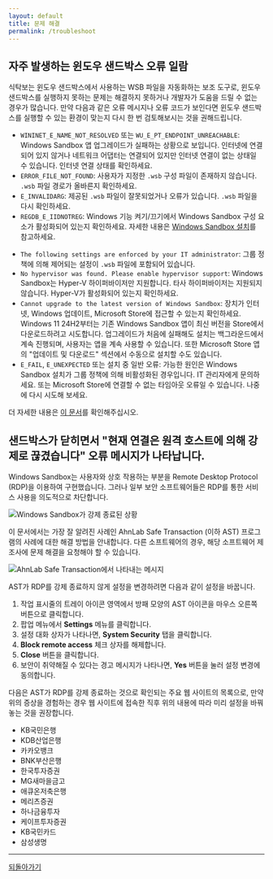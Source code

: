```yaml
---
layout: default
title: 문제 해결
permalink: /troubleshoot
---
```

## 자주 발생하는 윈도우 샌드박스 오류 일람

식탁보는 윈도우 샌드박스에서 사용하는 WSB 파일을 자동화하는 보조 도구로, 윈도우 샌드박스를 실행하지 못하는 문제는 해결하지 못하거나 개발자가 도움을 드릴 수 없는 경우가 많습니다. 만약 다음과 같은 오류 메시지나 오류 코드가 보인다면 윈도우 샌드박스를 실행할 수 있는 환경이 맞는지 다시 한 번 검토해보시는 것을 권해드립니다.

* `WININET_E_NAME_NOT_RESOLVED` 또는 `WU_E_PT_ENDPOINT_UNREACHABLE`: Windows Sandbox 앱 업그레이드가 실패하는 상황으로 보입니다. 인터넷에 연결되어 있지 않거나 네트워크 어댑터는 연결되어 있지만 인터넷 연결이 없는 상태일 수 있습니다. 인터넷 연결 상태를 확인하세요.
* `ERROR_FILE_NOT_FOUND`: 사용자가 지정한 `.wsb` 구성 파일이 존재하지 않습니다. `.wsb` 파일 경로가 올바른지 확인하세요.
* `E_INVALIDARG`: 제공된 `.wsb` 파일이 잘못되었거나 오류가 있습니다. `.wsb` 파일을 다시 확인하세요.
* `REGDB_E_IIDNOTREG`: Windows 기능 켜기/끄기에서 Windows Sandbox 구성 요소가 활성화되어 있는지 확인하세요. 자세한 내용은 [Windows Sandbox 설치](https://learn.microsoft.com/en-us/windows/security/application-security/application-isolation/windows-sandbox/windows-sandbox-install)를 참고하세요.
- `The following settings are enforced by your IT administrator`: 그룹 정책에 의해 제어되는 설정이 `.wsb` 파일에 포함되어 있습니다.
- `No hypervisor was found. Please enable hypervisor support`: Windows Sandbox는 Hyper-V 하이퍼바이저만 지원합니다. 타사 하이퍼바이저는 지원되지 않습니다. Hyper-V가 활성화되어 있는지 확인하세요.
- `Cannot upgrade to the latest version of Windows Sandbox`: 장치가 인터넷, Windows 업데이트, Microsoft Store에 접근할 수 있는지 확인하세요. Windows 11 24H2부터는 기존 Windows Sandbox 앱이 최신 버전을 Store에서 다운로드하려고 시도합니다. 업그레이드가 처음에 실패해도 설치는 백그라운드에서 계속 진행되며, 사용자는 앱을 계속 사용할 수 있습니다. 또한 Microsoft Store 앱의 "업데이트 및 다운로드" 섹션에서 수동으로 설치할 수도 있습니다.
- `E_FAIL`, `E_UNEXPECTED` 또는 설치 중 일반 오류: 가능한 원인은 Windows Sandbox 설치가 그룹 정책에 의해 비활성화된 경우입니다. IT 관리자에게 문의하세요. 또는 Microsoft Store에 연결할 수 없는 타임아웃 오류일 수 있습니다. 나중에 다시 시도해 보세요.

더 자세한 내용은 [이 문서](https://learn.microsoft.com/en-us/windows/security/application-security/application-isolation/windows-sandbox/windows-sandbox-troubleshoot)를 확인해주십시오.

## 샌드박스가 닫히면서 "현재 연결은 원격 호스트에 의해 강제로 끊겼습니다" 오류 메시지가 나타납니다.

Windows Sandbox는 사용자와 상호 작용하는 부분을 Remote Desktop Protocol (RDP)을 이용하여 구현했습니다. 그러나 일부 보안 소프트웨어들은 RDP를 통한 서비스 사용을 의도적으로 차단합니다.

![Windows Sandbox가 강제 종료된 상황](images/SandboxError.png)

이 문서에서는 가장 잘 알려진 사례인 AhnLab Safe Transaction (이하 AST) 프로그램의 사례에 대한 해결 방법을 안내합니다. 다른 소프트웨어의 경우, 해당 소프트웨어 제조사에 문제 해결을 요청해야 할 수 있습니다.

![AhnLab Safe Transaction에서 나타내는 메시지](images/ASTError.png)

AST가 RDP를 강제 종료하지 않게 설정을 변경하려면 다음과 같이 설정을 바꿉니다.

1. 작업 표시줄의 트레이 아이콘 영역에서 방패 모양의 AST 아이콘을 마우스 오른쪽 버튼으로 클릭합니다.
1. 팝업 메뉴에서 **Settings** 메뉴를 클릭합니다.
1. 설정 대화 상자가 나타나면, **System Security** 탭을 클릭합니다.
1. **Block remote access** 체크 상자를 해제합니다.
1. **Close** 버튼을 클릭합니다.
1. 보안이 취약해질 수 있다는 경고 메시지가 나타나면, **Yes** 버튼을 눌러 설정 변경에 동의합니다.

다음은 AST가 RDP를 강제 종료하는 것으로 확인되는 주요 웹 사이트의 목록으로, 만약 위의 증상을 경험하는 경우 웹 사이트에 접속한 직후 위의 내용에 따라 미리 설정을 바꿔 놓는 것을 권장합니다.

- KB국민은행
- KDB산업은행
- 카카오뱅크
- BNK부산은행
- 한국투자증권
- MG새마을금고
- 애큐온저축은행
- 메리츠증권
- 하나금융투자
- 케이프투자증권
- KB국민카드
- 삼성생명

---

[되돌아가기](/)
